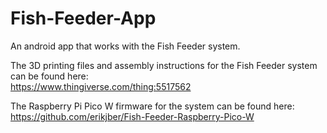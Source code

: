 # Fish-Feeder-App
An android app that works with the Fish Feeder system.

The 3D printing files and assembly instructions for the Fish Feeder system can be found here:  
https://www.thingiverse.com/thing:5517562  

The Raspberry Pi Pico W firmware for the system can be found here:   
https://github.com/erikjber/Fish-Feeder-Raspberry-Pico-W
